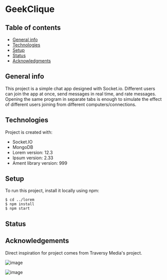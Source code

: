 # GeekClique

## Table of contents
* [General info](#general-info)
* [Technologies](#technologies)
* [Setup](#setup)
* [Status](#status)
* [Acknowledgments](#acknowledgements)

## General info
This project is a simple chat app designed with Socket.io. Different users can join the app at once, send messages in real time, and rate messages. Opening the same program in separate tabs is enough to simulate the effect of different users joining from different computers/connections.
	
## Technologies
Project is created with:
* Socket.IO
* MongoDB
* Lorem version: 12.3
* Ipsum version: 2.33
* Ament library version: 999
	
## Setup
To run this project, install it locally using npm:

```
$ cd ../lorem
$ npm install
$ npm start
```

## Status

## Acknowledgements
Direct inspiration for project comes from Traversy Media's project. 

![image](https://user-images.githubusercontent.com/73217609/116842352-26883380-ab91-11eb-96e1-0b8d4536965e.png)

![image](https://user-images.githubusercontent.com/73217609/116842449-75ce6400-ab91-11eb-89ce-d92aea234590.png)


